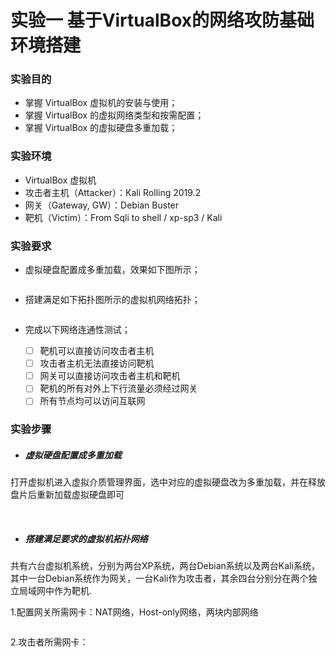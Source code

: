 # 实验一 基于VirtualBox的网络攻防基础环境搭建

### 实验目的

- 掌握 VirtualBox 虚拟机的安装与使用；
- 掌握 VirtualBox 的虚拟网络类型和按需配置；
- 掌握 VirtualBox 的虚拟硬盘多重加载；

### 实验环境

- VirtualBox 虚拟机
- 攻击者主机（Attacker）：Kali Rolling 2019.2
- 网关（Gateway, GW）：Debian Buster
- 靶机（Victim）：From Sqli to shell / xp-sp3 / Kali

### 实验要求

- 虚拟硬盘配置成多重加载，效果如下图所示；

<img src="https://c4pr1c3.github.io/cuc-ns/chap0x01/attach/chap0x01/media/vb-multi-attach.png" title="" alt="" data-align="center">

- 搭建满足如下拓扑图所示的虚拟机网络拓扑；

<img title="" src="https://c4pr1c3.github.io/cuc-ns/chap0x01/attach/chap0x01/media/vb-exp-layout.png" alt="" data-align="center">

- 完成以下网络连通性测试；
  
  - [ ] 靶机可以直接访问攻击者主机
  - [ ] 攻击者主机无法直接访问靶机
  - [ ] 网关可以直接访问攻击者主机和靶机
  - [ ] 靶机的所有对外上下行流量必须经过网关
  - [ ] 所有节点均可以访问互联网

### 实验步骤

- ##### 虚拟硬盘配置成多重加载

打开虚拟机进入虚拟介质管理界面，选中对应的虚拟硬盘改为多重加载，并在释放盘片后重新加载虚拟硬盘即可

<img src="https://s1.328888.xyz/2022/09/07/57E5B.png" title="" alt="" data-align="center">

<img src="https://s1.328888.xyz/2022/09/07/5Q3jC.png" title="" alt="" data-align="center">

- ##### 搭建满足要求的虚拟机拓扑网络

共有六台虚拟机系统，分别为两台XP系统，两台Debian系统以及两台Kali系统，其中一台Debian系统作为网关，一台Kali作为攻击者，其余四台分别分在两个独立局域网中作为靶机.

1.配置网关所需网卡：NAT网络，Host-only网络，两块内部网络

<img src="https://s1.328888.xyz/2022/09/07/5Q9MI.png" title="" alt="" data-align="center">

2.攻击者所需网卡：
